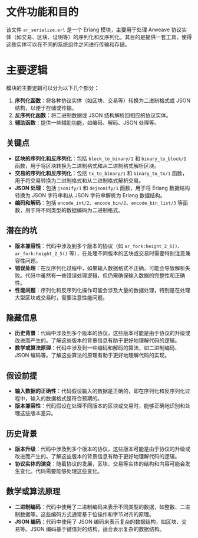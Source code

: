 # 文件功能和目的

该文件 `ar_serialize.erl` 是一个 Erlang 模块，主要用于处理 Arweave 协议实体（如交易、区块、证明等）的序列化和反序列化。其目的是提供一套工具，使得这些实体可以在不同的系统组件之间进行传输和存储。

# 主要逻辑

模块的主要逻辑可以分为以下几个部分：

1. **序列化函数**：将各种协议实体（如区块、交易等）转换为二进制格式或 JSON 结构，以便于存储或传输。
2. **反序列化函数**：将二进制数据或 JSON 结构解析回相应的协议实体。
3. **辅助函数**：提供一些辅助功能，如编码、解码、JSON 处理等。

## 关键点

- **区块的序列化和反序列化**：包括 `block_to_binary/1` 和 `binary_to_block/1` 函数，用于将区块转换为二进制格式和从二进制格式解析区块。
- **交易的序列化和反序列化**：包括 `tx_to_binary/1` 和 `binary_to_tx/1` 函数，用于将交易转换为二进制格式和从二进制格式解析交易。
- **JSON 处理**：包括 `jsonify/1` 和 `dejsonify/1` 函数，用于将 Erlang 数据结构转换为 JSON 字符串和从 JSON 字符串解析为 Erlang 数据结构。
- **编码和解码**：包括 `encode_int/2`、`encode_bin/2`、`encode_bin_list/3` 等函数，用于将不同类型的数据编码为二进制格式。

## 潜在的坑

- **版本兼容性**：代码中涉及到多个版本的协议（如 `ar_fork:height_2_6()`、`ar_fork:height_2_5()` 等），在处理不同版本的区块或交易时需要特别注意兼容性问题。
- **错误处理**：在反序列化过程中，如果输入数据格式不正确，可能会导致解析失败。代码中虽然有一些错误处理逻辑，但仍需确保输入数据的完整性和正确性。
- **性能问题**：序列化和反序列化操作可能会涉及大量的数据处理，特别是在处理大型区块或交易时，需要注意性能问题。

## 隐藏信息

- **历史背景**：代码中涉及到多个版本的协议，这些版本可能是由于协议的升级或改进而产生的。了解这些版本的背景信息有助于更好地理解代码的逻辑。
- **数学或算法原理**：代码中涉及到一些编码和解码的算法，如二进制编码、JSON 编码等。了解这些算法的原理有助于更好地理解代码的实现。

## 假设前提

- **输入数据的正确性**：代码假设输入的数据是正确的，即在序列化和反序列化过程中，输入的数据格式是符合预期的。
- **版本兼容性**：代码假设在处理不同版本的区块或交易时，能够正确地识别和处理这些版本差异。

## 历史背景

- **版本升级**：代码中涉及到多个版本的协议，这些版本可能是由于协议的升级或改进而产生的。了解这些版本的背景信息有助于更好地理解代码的逻辑。
- **协议实体的演变**：随着协议的发展，区块、交易等实体的结构和内容可能会发生变化。代码需要能够处理这些变化。

## 数学或算法原理

- **二进制编码**：代码中使用了二进制编码来表示不同类型的数据，如整数、二进制数据等。这些编码方式通常基于位操作和字节对齐的原理。
- **JSON 编码**：代码中使用了 JSON 编码来表示复杂的数据结构，如区块、交易等。JSON 编码基于键值对的结构，适合表示复杂的数据结构。
